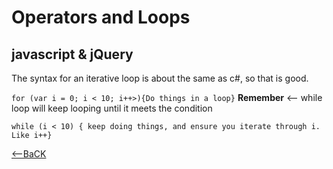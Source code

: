 # Operators and Loops

## javascript & jQuery

The syntax for an iterative loop is about the same as c#, so that is good.

```for (var i = 0; i < 10; i++>){Do things in a loop}```
 **Remember**  &lt;-- while loop will keep looping until it meets the condition

 ```while (i < 10) { keep doing things, and ensure you iterate through i.  Like i++}```

[<--BaCK](README.md)
